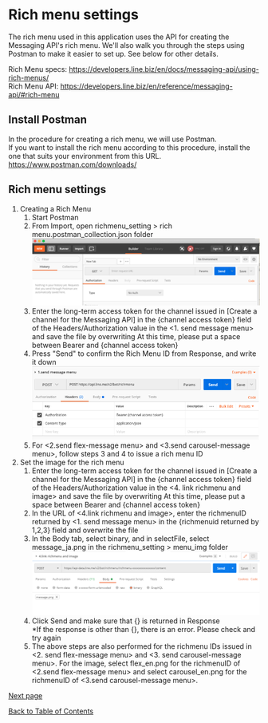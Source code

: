 # Rich menu settings

The rich menu used in this application uses the API for creating the Messaging API's rich menu. We'll also walk you through the steps using Postman to make it easier to set up. See below for other details.  

Rich Menu specs: https://developers.line.biz/en/docs/messaging-api/using-rich-menus/  
Rich Menu API: https://developers.line.biz/en/reference/messaging-api/#rich-menu

## Install Postman

In the procedure for creating a rich menu, we will use Postman.  
If you want to install the rich menu according to this procedure, install the one that suits your environment from this URL.  
https://www.postman.com/downloads/

## Rich menu settings

1. Creating a Rich Menu
   1. Start Postman
   1. From Import, open richmenu_setting > rich menu.postman_collection.json folder  
   ![postman_import](../images/en/postman_import-en.png)
   1. Enter the long-term access token for the channel issued in [Create a channel for the Messaging API] in the {channel access token} field of the Headers/Authorization value in the <1. send message menu> and save the file by overwriting
   At this time, please put a space between Bearer and {channel access token}
   1. Press "Send" to confirm the Rich Menu ID from Response, and write it down  
   ![send_richmenu](../images/en/send_richmenu-en.png)
   1. For <2.send flex-message menu> and <3.send carousel-message menu>, follow steps 3 and 4 to issue a rich menu ID
1. Set the image for the rich menu
   1. Enter the long-term access token for the channel issued in [Create a channel for the Messaging API] in the {channel access token} field of the Headers/Authorization value in the <4. link richmenu and image> and save the file by overwriting
   At this time, please put a space between Bearer and {channel access token}
   1. In the URL of <4.link richmenu and image>, enter the richmenuID returned by <1. send message menu> in the {richmenuid returned by 1,2,3} field and overwrite the file
   1. In the Body tab, select binary, and in selectFile, select message_ja.png in the richmenu_setting > menu_img folder  
   ![richmenu-image-link](../images/en/richmenu-image-link-en.png)
   1. Click Send and make sure that {} is returned in Response  
   *If the response is other than {}, there is an error. Please check and try again
   1. The above steps are also performed for the richmenu IDs issued in <2. send flex-message menu> and <3. send carousel-message menu>. For the image, select flex_en.png for the richmenuID of <2.send flex-message menu> and select carousel_en.png for the richmenuID of <3.send carousel-message menu>.


[Next page](back-end-construction.md)  

[Back to Table of Contents](README_en.md)
